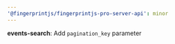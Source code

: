 ```yaml
---
'@fingerprintjs/fingerprintjs-pro-server-api': minor
---
```


**events-search**: Add `pagination_key` parameter
